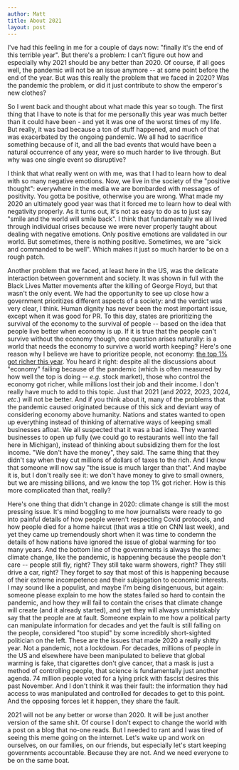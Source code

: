 ```yaml
---
author: Matt
title: About 2021
layout: post
---
```


I've had this feeling in me for a couple of days now: "finally it's the end of this terrible year". But there's a problem: I can't figure out how and especially why 2021 should be any better than 2020. Of course, if all goes well, the pandemic will not be an issue anymore -- at some point before the end of the year. But was this really the problem that we faced in 2020? Was the pandemic the problem, or did it just contribute to show the emperor's new clothes? 

So I went back and thought about what made this year so tough. The first thing that I have to note is that for me personally this year was much better than it could have been - and yet it was one of the worst times of my life. But really, it was bad because a ton of stuff happened, and much of that was exacerbated by the ongoing pandemic. We all had to sacrifice something because of it, and all the bad events that would have been a natural occurrence of any year, were so much harder to live through. But why was one single event so disruptive? 

I think that what really went on with me, was that I had to learn how to deal with so many negative emotions. Now, we live in the society of the "positive thought": everywhere in the media we are bombarded with messages of positivity. You gotta be positive, otherwise you are wrong. What made my 2020 an ultimately good year was that it forced me to learn how to deal with negativity properly. As it turns out, it's not as easy to do as to just say "smile and the world will smile back". I think that fundamentally we all lived through individual crises because we were never properly taught about dealing with negative emotions. Only positive emotions are validated in our world. But sometimes, there is nothing positive. Sometimes, we are "sick and commanded to be well". Which makes it just so much harder to be on a rough patch.

Another problem that we faced, at least here in the US, was the delicate interaction between government and society. It was shown in full with the Black Lives Matter movements after the killing of George Floyd, but that wasn't the only event. We had the opportunity to see up close how a government prioritizes different aspects of a society: and the verdict was very clear, I think. Human dignity has never been the most important issue, except when it was good for PR. To this day, states are prioritizing the survival of the economy to the survival of people -- based on the idea that people live better when economy is up. If it is true that the people can't survive without the economy though, one question arises naturally: is a world that needs the economy to survive a world worth keeping? Here's one reason why I believe we have to prioritize people, not economy: [the top 1% got richer this year](https://www.usatoday.com/story/money/2020/12/01/american-billionaires-that-got-richer-during-covid/43205617/). You heard it right: despite all the discussions about "economy" failing because of the pandemic (which is often measured by how well the top is doing -- _e.g._ stock market), those who control the economy got richer, while millions lost their job and their income. I don't really have much to add to this topic. Just that 2021 (and 2022, 2023, 2024, _etc_.) will not be better. And if you think about it, many of the problems that the pandemic caused originated because of this sick and deviant way of considering economy above humanity. Nations and states wanted to open up everything instead of thinking of alternative ways of keeping small businesses afloat. We all suspected that it was a bad idea. They wanted businesses to open up fully (we could go to restaurants well into the fall here in Michigan), instead of thinking about subsidizing them for the lost income. "We don't have the money", they said. The same thing that they didn't say when they cut millions of dollars of taxes to the rich. And I know that someone will now say "the issue is much larger than that". And maybe it is, but I don't really see it: we don't have money to give to small owners, but we are missing billions, and we know the top 1% got richer. How is this more complicated than that, really?

Here's one thing that didn't change in 2020: climate change is still the most pressing issue. It's mind boggling to me how journalists were ready to go into painful details of how people weren't respecting Covid protocols, and how people died for a home haircut (that was a title on CNN last week), and yet they came up tremendously short when it was time to condemn the details of how nations have ignored the issue of global warming for too many years. And the bottom line of the governments is always the same: climate change, like the pandemic, is happening because the people don't care -- people still fly, right? They still take warm showers, right? They still drive a car, right? They forget to say that most of this is happening because of their extreme incompetence and their subjugation to economic interests. I may sound like a populist, and maybe I'm being disingenuous, but again: someone please explain to me how the states failed so hard to contain the pandemic, and how they will fail to contain the crises that climate change will create (and it already started), and yet they will always unmistakably say that the people are at fault. Someone explain to me how a political party can manipulate information for decades and yet the fault is still falling on the people, considered "too stupid" by some incredibly short-sighted politician on the left. These are the issues that made 2020 a really shitty year. Not a pandemic, not a lockdown. For decades, millions of people in the US and elsewhere have been manipulated to believe that global warming is fake, that cigarettes don't give cancer, that a mask is just a method of controlling people, that science is fundamentally just another agenda. 74 million people voted for a lying prick with fascist desires this past November. And I don't think it was their fault: the information they had access to was manipulated and controlled for decades to get to this point. And the opposing forces let it happen, they share the fault. 

2021 will not be any better or worse than 2020. It will be just another version of the same shit. Of course I don't expect to change the world with a post on a blog that no-one reads. But I needed to rant and I was tired of seeing this meme going on the internet. Let's wake up and work on ourselves, on our families, on our friends, but especially let's start keeping governments accountable. Because they are not. And we need everyone to be on the same boat. 
